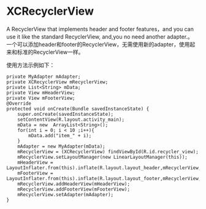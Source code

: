 # XCRecyclerView
A RecyclerView that implements header and footer features，and you can use it like the standard RecyclerView, and,you no need another adapter.。
一个可以添加header和footer的RecyclerView，无需使用新的adapter，使用起来和标准的RecyclerView一样。


使用方法示例如下：



    private MyAdapter mAdapter;
    private XCRecyclerView mRecyclerView;
    private List<String> mData;
    private View mHeaderView;
    private View mFooterView;
    @Override
    protected void onCreate(Bundle savedInstanceState) {
        super.onCreate(savedInstanceState);
        setContentView(R.layout.activity_main);
        mData = new  ArrayList<String>();
        for(int i = 0; i < 10 ;i++){
            mData.add("item_" + i);
        }
        mAdapter = new MyAdapter(mData);
        mRecyclerView = (XCRecyclerView) findViewById(R.id.recycler_view);
        mRecyclerView.setLayoutManager(new LinearLayoutManager(this));
        mHeaderView = LayoutInflater.from(this).inflate(R.layout.layout_header,mRecyclerView,false);
        mFooterView = LayoutInflater.from(this).inflate(R.layout.layout_footer,mRecyclerView,false);
        mRecyclerView.addHeaderView(mHeaderView);
        mRecyclerView.addFooterView(mFooterView);
        mRecyclerView.setAdapter(mAdapter);
    }

